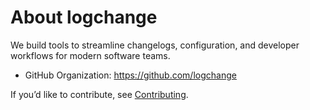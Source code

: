 # About logchange

We build tools to streamline changelogs, configuration, and developer workflows for modern software teams.

- GitHub Organization: https://github.com/logchange

If you’d like to contribute, see [Contributing](contributing.md).